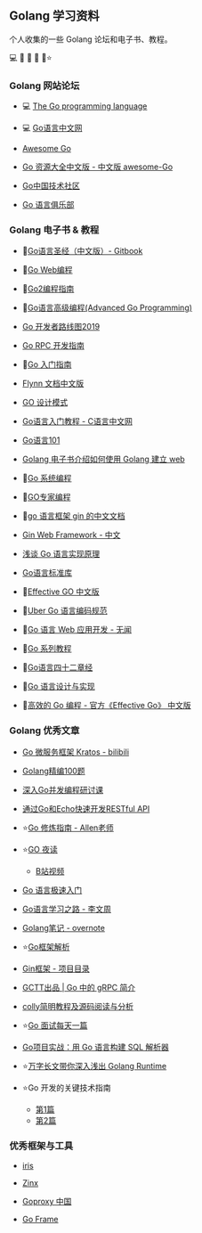 ## Golang 学习资料

个人收集的一些 Golang 论坛和电子书、教程。

💻 📗 📘 📙 📌⭐



### Golang 网站论坛

- 💻 [The Go programming language](https://golang.org/)

- 💻 [Go语言中文网](https://studygolang.com/)

- [Awesome Go](https://awesome-go.com/)
- [Go 资源大全中文版 - 中文版 awesome-Go]([https://github.com/jobbole/awesome-go-cn)
- [Go中国技术社区](https://gocn.vip/)
- [Go 语言俱乐部](https://golangclub.com/)



### Golang 电子书 & 教程

- 📘[Go语言圣经（中文版）- Gitbook](https://docs.hundan.org/gopl-zh/)

- 📘[Go Web编程](https://www.w3cschool.cn/yqbmht/)

- 📘[Go2编程指南](https://chai2010.cn/go2-book/)

- 📘[Go语言高级编程(Advanced Go Programming)](https://chai2010.cn/advanced-go-programming-book/)

- [Go 开发者路线图2019](https://github.com/Quorafind/golang-developer-roadmap-cn) 
- [Go RPC 开发指南](https://doc.rpcx.io/#go-rpc-%E5%BC%80%E5%8F%91%E6%8C%87%E5%8D%97)
- 📙[Go 入门指南](https://github.com/Unknwon/the-way-to-go_ZH_CN)

- [Flynn 文档中文版](http://flynn.mydoc.io/?t=54133)
- [GO 设计模式](http://tmrts.com/go-patterns/)  

- [Go语言入门教程 - C语言中文网](http://c.biancheng.net/golang/)
- [Go语言101](https://gfw.go101.org/article/101.html)

- [Golang 电子书介绍如何使用 Golang 建立 web](https://github.com/astaxie/build-web-application-with-golang/blob/master/zh/preface.md)

- 📙[Go 系统编程](https://astaxie.gitbooks.io/go-system-programming/content/zh/index.html)

- 📙[GO专家编程](https://github.com/RainbowMango/GoExpertProgramming)

- 📗[go 语言框架 gin 的中文文档](https://github.com/skyhee/gin-doc-cn)
- [ Gin Web Framework - 中文](https://gin-gonic.com/zh-cn/)
-   [浅谈 Go 语言实现原理](https://draveness.me/golang/)

- [Go语言标准库](https://books.studygolang.com/The-Golang-Standard-Library-by-Example/)

- 📙[Effective GO 中文版](https://www.kancloud.cn/kancloud/effective/72199)

- 📙[Uber Go 语言编码规范](https://github.com/xxjwxc/uber_go_guide_cn)

- 📌[Go 语言 Web 应用开发 - 无闻](https://studygolang.com/subject/479)

- 📌[Go 系列教程](https://studygolang.com/subject/2)

- 📙[Go语言四十二章经](https://github.com/ffhelicopter/Go42)

- 📗[Go 语言设计与实现](https://draveness.me/golang/)

- 📗[高效的 Go 编程 - 官方《Effective Go》 中文版](https://learnku.com/docs/effective-go/2020)





### Golang 优秀文章

- [Go 微服务框架 Kratos - bilibili](https://github.com/bilibili/kratos)

- [Golang精编100题](https://blog.csdn.net/itcastcpp/article/details/80462619)

- [深入Go并发编程研讨课](https://github.com/smallnest/dive-to-gosync-workshop)
- [通过Go和Echo快速开发RESTful API](https://github.com/hyacinthus/restdemo)

- ⭐[Go 修炼指南 - Allen老师](https://allen.blog.csdn.net/article/details/79269449)

- ⭐[GO 夜读](https://github.com/developer-learning/night-reading-go)
  - [B站视频](https://space.bilibili.com/326749661)

- [Go 语言极速入门](https://www.cnblogs.com/java-zhao/p/9942311.html)

- [Go语言学习之路 - 李文周](https://www.liwenzhou.com/posts/Go/go_menu/)

- [Golang笔记 - overnote](https://github.com/overnote/over-golang)

- ⭐[Go框架解析](http://tigerb.cn/2019/07/06/go-gin/)

- [Gin框架 - 项目目录](https://mp.weixin.qq.com/s/R1hLZFEmH_FVoGH3Sohz0g)

- [GCTT出品 | Go 中的 gRPC 简介](https://mp.weixin.qq.com/s/KRzfUqP_4kd7Uo-xAw29NA)

- [colly简明教程及源码阅读与分析](https://jiajunhuang.com/articles/2019_08_31-go_colly.md.html?from=groupmessage)

- ⭐[Go 面试每天一篇](https://mp.weixin.qq.com/s/rEXhrAqEOg9Ja4wYomOsGw)

- [Go项目实战：用 Go 语言构建 SQL 解析器](https://mp.weixin.qq.com/s/ROo168oOSkZon_EE0kEbAw)

- ⭐[万字长文带你深入浅出 Golang Runtime](https://mp.weixin.qq.com/s/gTb9p0WpJ37M5_k9e6xUiQ)

- ⭐Go 开发的关键技术指南
    - [第1篇](https://mp.weixin.qq.com/s/tXL_vXqIvHqafuwyGMofVw)
    - [第2篇](https://mp.weixin.qq.com/s/aMKhU9rG_Al-sA5DAFji_g)



### 优秀框架与工具

- [iris](https://github.com/kataras/iris) 

- [Zinx](https://www.jianshu.com/p/23d07c0a28e5)
- [Goproxy 中国](https://github.com/goproxy/goproxy.cn/blob/master/README.zh-CN.md)
- [Go Frame](https://goframe.org/index)

